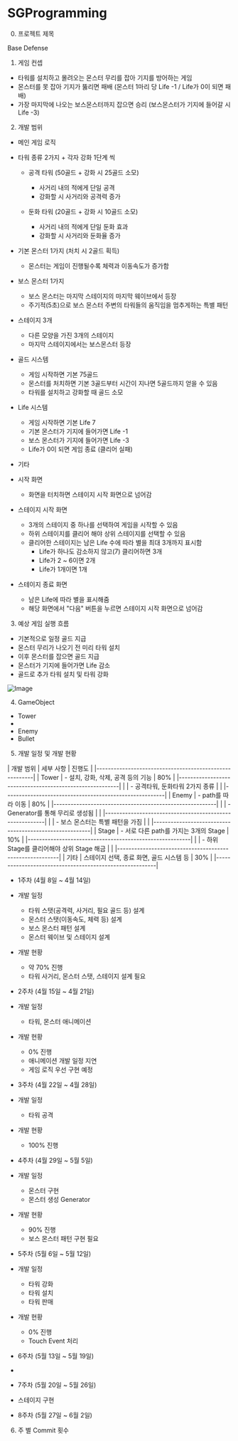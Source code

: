 # SGProgramming

0. 프로젝트 제목

 Base Defense

1. 게임 컨셉

 - 타워를 설치하고 몰려오는 몬스터 무리를 잡아 기지를 방어하는 게임
 - 몬스터를 못 잡아 기지가 뚫리면 패배 (몬스터 1마리 당 Life -1 / Life가 0이 되면 패배)
 - 가장 마지막에 나오는 보스몬스터까지 잡으면 승리 (보스몬스터가 기지에 들어갈 시 Life -3)


2. 개발 범위

 - 메인 게임 로직 

  - 타워 종류 2가지 + 각자 강화 1단계 씩
    - 공격 타워 (50골드 + 강화 시 25골드 소모)
      - 사거리 내의 적에게 단일 공격
      - 강화할 시 사거리와 공격력 증가

    - 둔화 타워 (20골드 + 강화 시 10골드 소모)
      - 사거리 내의 적에게 단일 둔화 효과
      - 강화할 시 사거리와 둔화율 증가
      
  - 기본 몬스터 1가지 (처치 시 2골드 획득)
    - 몬스터는 게임이 진행될수록 체력과 이동속도가 증가함

  - 보스 몬스터 1가지
    - 보스 몬스터는 마지막 스테이지의 마지막 웨이브에서 등장
    - 주기적(5초)으로 보스 몬스터 주변의 타워들의 움직임을 멈추게하는 특별 패턴

  - 스테이지 3개
    - 다른 모양을 가진 3개의 스테이지
    - 마지막 스테이지에서는 보스몬스터 등장

  - 골드 시스템
    - 게임 시작하면 기본 75골드
    - 몬스터를 처치하면 기본 3골드부터 시간이 지나면 5골드까지 얻을 수 있음
    - 타워를 설치하고 강화할 때 골드 소모

  - Life 시스템
    - 게임 시작하면 기본 Life 7
    - 기본 몬스터가 기지에 들어가면 Life -1
    - 보스 몬스터가 기지에 들어가면 Life -3
    - Life가 0이 되면 게임 종료 (클리어 실패)

 - 기타
  - 시작 화면
    - 화면을 터치하면 스테이지 시작 화면으로 넘어감

  - 스테이지 시작 화면
    - 3개의 스테이지 중 하나를 선택하여 게임을 시작할 수 있음
    - 하위 스테이지를 클리어 해야 상위 스테이지를 선택할 수 있음
    - 클리어한 스테이지는 남은 Life 수에 따라 별을 최대 3개까지 표시함
      - Life가 하나도 감소하지 않고(7) 클리어하면 3개
      - Life가 2 ~ 6이면 2개
      - Life가 1개이면 1개

  - 스테이지 종료 화면
    - 남은 Life에 따라 별을 표시해줌
    - 해당 화면에서 "다음" 버튼을 누르면 스테이지 시작 화면으로 넘어감


3. 예상 게임 실행 흐름

 - 기본적으로 일정 골드 지급
 - 몬스터 무리가 나오기 전 미리 타워 설치
 - 이후 몬스터를 잡으면 골드 지급
 - 몬스터가 기지에 들어가면 Life 감소
 - 골드로 추가 타워 설치 및 타워 강화

![Image](https://github.com/user-attachments/assets/0043a510-524d-433e-84f6-cd6e26ea3eca)

4. GameObject

 - Tower
  - 
 - Enemy
 - Bullet

5. 개발 일정 및 개발 현황

| 개발 범위 | 세부 사항                           | 진행도 |
|--------------------------------------------------------|
| Tower | - 설치, 강화, 삭제, 공격 등의 기능       | 80%   |
|---------------------------------------------------------|
|       | - 공격타워, 둔화타워 2가지 종류          |       |
|--------------------------------------------------------|
| Enemy | - path를 따라 이동                      | 80%   |
|---------------------------------------------------------|
|       | - Generator를 통해 무리로 생성됨         |      |
|---------------------------------------------------------|
|       | - 보스 몬스터는 특별 패턴을 가짐         |       |
|--------------------------------------------------------|
| Stage | - 서로 다른 path를 가지는 3개의 Stage      | 10% |
|---------------------------------------------------------|
|       | - 하위 Stage를 클리어해야 상위 Stage 해금   |     |
|---------------------------------------------------------|
| 기타 | 스테이지 선택, 종료 화면, 골드 시스템 등       | 30% |
|---------------------------------------------------------|



 - 1주차 (4월 8일 ~ 4월 14일)
  - 개발 일정
    - 타워 스탯(공격력, 사거리, 필요 골드 등) 설계
    - 몬스터 스탯(이동속도, 체력 등) 설계
    - 보스 몬스터 패턴 설계
    - 몬스터 웨이브 및 스테이지 설계

  - 개발 현황
    - 약 70% 진행
    - 타워 사거리, 몬스터 스탯, 스테이지 설계 필요


 - 2주차 (4월 15일 ~ 4월 21일)
  - 개발 일정
    - 타워, 몬스터 애니메이션

  - 개발 현황
    - 0% 진행
    - 애니메이션 개발 일정 지연
    - 게임 로직 우선 구현 예정
   

 - 3주차 (4월 22일 ~ 4월 28일)
  - 개발 일정
    - 타워 공격

  - 개발 현황
    - 100% 진행


 - 4주차 (4월 29일 ~ 5월 5일)
  - 개발 일정
    - 몬스터 구현
    - 몬스터 생성 Generator
  
  - 개발 현황
    - 90% 진행
    - 보스 몬스터 패턴 구현 필요


 - 5주차 (5월 6일 ~ 5월 12일)
  - 개발 일정
    - 타워 강화
    - 타워 설치
    - 타워 판매

  - 개발 현황
    - 0% 진행
    - Touch Event 처리


 - 6주차 (5월 13일 ~ 5월 19일)
  - 


 - 7주차 (5월 20일 ~ 5월 26일)
  - 스테이지 구현

 - 8주차 (5월 27일 ~ 6월 2일)
   

6. 주 별 Commit 횟수
